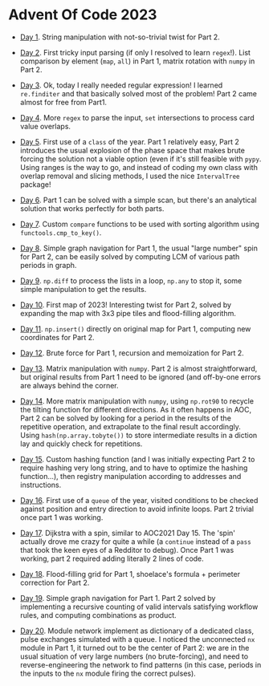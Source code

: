 # Advent Of Code 2023

* [Day 1](Day01.ipynb). String manipulation with not-so-trivial twist for Part 2.

* [Day 2](Day02.ipynb). First tricky input parsing (if only I resolved to learn `regex`!). List comparison by element (`map`, `all`) in Part 1, matrix rotation with `numpy` in Part 2.

* [Day 3](Day03.ipynb). Ok, today I really needed regular expression! I learned `re.finditer` and that basically solved most of the problem! Part 2 came almost for free from Part1.

* [Day 4](Day04.ipynb). More `regex` to parse the input, `set` intersections to process card value overlaps.

* [Day 5](Day05.ipynb). First use of a `class` of the year. Part 1 relatively easy, Part 2 introduces the usual explosion of the phase space that makes brute forcing the solution not a viable option (even if it's still feasible with `pypy`. Using ranges is the way to go, and instead of coding my own class with overlap removal and slicing methods, I used the nice `IntervalTree` package!

* [Day 6](Day06.ipynb). Part 1 can be solved with a simple scan, but there's an analytical solution that works perfectly for both parts.

* [Day 7](Day07.ipynb). Custom `compare` functions to be used with sorting algorithm using `functools.cmp_to_key()`.

* [Day 8](Day08.ipynb). Simple graph navigation for Part 1, the usual "large number" spin for Part 2, can be easily solved by computing LCM of various path periods in graph.

* [Day 9](Day09.ipynb). `np.diff` to process the lists in a loop, `np.any` to stop it, some simple manipulation to get the results.

* [Day 10](Day10.ipynb). First map of 2023! Interesting twist for Part 2, solved by expanding the map with 3x3 pipe tiles and flood-filling algorithm.

* [Day 11](Day11.ipynb). `np.insert()` directly on original map for Part 1, computing new coordinates for Part 2. 

* [Day 12](Day12.ipynb). Brute force for Part 1, recursion and memoization for Part 2.

* [Day 13](Day13.ipynb). Matrix manipulation with `numpy`. Part 2 is almost straightforward, but original results from Part 1 need to be ignored (and off-by-one errors are always behind the corner.

* [Day 14](Day14.ipynb). More matrix manipulation with `numpy`, using `np.rot90` to recycle the tilting function for different directions. As it often happens in AOC, Part 2 can be solved by looking for a period in the results of the repetitive operation, and extrapolate to the final result accordingly. Using `hash(np.array.tobyte())` to store intermediate results in a diction lay and quickly check for repetitions.

* [Day 15](Day15.ipynb). Custom hashing function (and I was initially expecting Part 2 to require hashing very long string, and to have to optimize the hashing function...), then registry manipulation according to addresses and instructions.

* [Day 16](Day16.ipynb). First use of a `queue` of the year, visited conditions to be checked against position and entry direction to avoid infinite loops. Part 2 trivial once part 1 was working.

* [Day 17](Day17.ipynb). Dijkstra with a spin, similar to AOC2021 Day 15. The 'spin' actually drove me crazy for quite a while (a `continue` instead of a `pass` that took the keen eyes of a Redditor to debug). Once Part 1 was working, part 2 required adding literally 2 lines of code.

* [Day 18](Day18.ipynb). Flood-filling grid for Part 1, shoelace's formula + perimeter correction for Part 2.

* [Day 19](Day19.ipynb). Simple graph navigation for Part 1. Part 2 solved by implementing a recursive counting of valid intervals satisfying workflow rules, and computing combinations as product.

* [Day 20](Day20.ipynb). Module network implement as dictionary of a dedicated class, pulse exchanges simulated with a queue. I noticed the unconnected `nx` module in Part 1, it turned out to be the center of Part 2: we are in the usual situation of very large numbers (no brute-forcing), and need to reverse-engineering the network to find patterns (in this case, periods in the inputs to the `nx` module firing the correct pulses).
